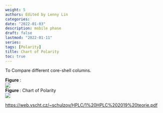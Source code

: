 ```yaml
---
weight: 5
authors: Edited by Lenny Lin
categories: 
date: "2022-01-03"
description: mobile phase
draft: false
lastmod: "2022-01-11"
series: 
tags: [Polarity]
title: Chart of Polarity
toc: true
---
```


To Compare different core-shell columns.

<!--more-->

<figcaption><b>Figure </b>: </figcaption>
<img src = "/docs/images/"/>

<figcaption><b>Figure </b>: Chart of Polarity</figcaption>
<img src = "/docs/images/Screenshot 2022-01-11 045750.png"/>

https://web.vscht.cz/~schulzov/HPLC/1%20HPLC%202019%20teorie.pdf
